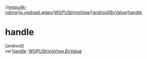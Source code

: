 //[wgpu4k-native](../../../../index.md)/[io.ygdrasil.wgpu](../../index.md)/[WGPUStringView](../index.md)/[[android]ByValue](index.md)/[handle](handle.md)

# handle

[android]\
val [handle](handle.md): [WGPUStringView.ByValue](../../../io.ygdrasil.wgpu.android/-w-g-p-u-string-view/-by-value/index.md)